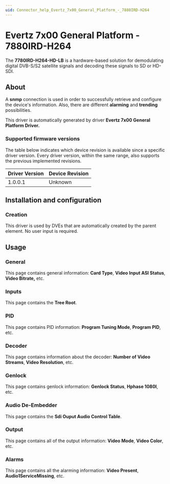 ```yaml
---
uid: Connector_help_Evertz_7x00_General_Platform_-_7880IRD-H264
---
```


# Evertz 7x00 General Platform - 7880IRD-H264

The **7780IRD-H264-HD-LB** is a hardware-based solution for demodulating digital DVB-S/S2 satellite signals and decoding these signals to SD or HD-SDI.

## About

A **snmp** connection is used in order to successfully retrieve and configure the device's information. Also, there are different **alarming** and **trending** possibilities.

This driver is automatically generated by driver **Evertz 7x00 General Platform Driver.**

### Supported firmware versions

The table below indicates which device revision is available since a specific driver version. Every driver version, within the same range, also supports the previous implemented revisions.

| **Driver Version** | **Device Revision** |
|--------------------|---------------------|
| 1.0.0.1            | Unknown             |

## Installation and configuration

### Creation

This driver is used by DVEs that are automatically created by the parent element. No user input is required.

## Usage

### General

This page contains general information: **Card Type**, **Video Input ASI Status**, **Video Bitrate,** etc.

### Inputs

This page contains the **Tree Root**.

### PID

This page contains PID information: **Program Tuning Mode**, **Program PID**, etc.

### Decoder

This page contains information about the decoder: **Number of Video Streams**, **Video Resolution**, etc.

### Genlock

This page contains genlock information: **Genlock Status**, **Hphase 1080I**, etc.

### Audio De-Embedder

This page contains the **Sdi Ouput Audio Control Table**.

### Output

This page contains all of the output information: **Video Mode**, **Video Color**, etc.

### Alarms

This page contains all the alarming information: **Video Present**, **Audio1ServiceMissing**, etc.
